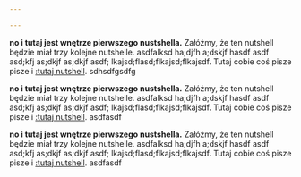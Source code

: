 ```yaml
---

---
```


**no i tutaj jest wnętrze pierwszego nustshella.** Załóżmy, że ten nutshell będzie miał trzy kolejne nutshelle. asdfalksd ha;djfh a;dskjf hasdf asdf asd;kfj as;dkjf as;dkjf asdf; lkajsd;flasd;flkajsd;flkajsdf. Tutaj cobie coś pisze pisze i [:tutaj nutshell](/nutshells/test/aa). sdhsdfgsdfg

**no i tutaj jest wnętrze pierwszego nustshella.** Załóżmy, że ten nutshell będzie miał trzy kolejne nutshelle. asdfalksd ha;djfh a;dskjf hasdf asdf asd;kfj as;dkjf as;dkjf asdf; lkajsd;flasd;flkajsd;flkajsdf. Tutaj cobie coś pisze pisze i [:tutaj nutshell](/nutshells/test/ab). asdfasdf 

**no i tutaj jest wnętrze pierwszego nustshella.** Załóżmy, że ten nutshell będzie miał trzy kolejne nutshelle. asdfalksd ha;djfh a;dskjf hasdf asdf asd;kfj as;dkjf as;dkjf asdf; lkajsd;flasd;flkajsd;flkajsdf. Tutaj cobie coś pisze pisze i [:tutaj nutshell](/nutshells/test/ac). asdfasdf